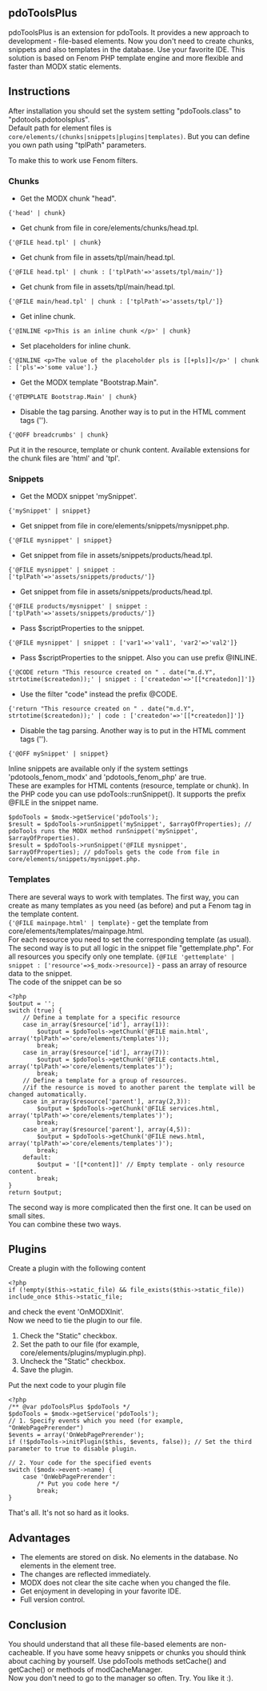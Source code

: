 ## pdoToolsPlus
pdoToolsPlus is an extension for pdoTools. It provides a new approach to development - file-based elements. Now you don't need to create chunks, snippets and also templates in the database. Use your favorite IDE. This solution is based on Fenom PHP template engine and more flexible and faster than MODX static elements.

## Instructions
After installation you should set the system setting "pdoTools.class" to "pdotools.pdotoolsplus".  
Default path for element files is `core/elements/(chunks|snippets|plugins|templates)`. But you can define you own path using "tplPath" parameters.  
  
To make this to work use Fenom filters.

### Chunks
* Get the MODX chunk "head".  
```
{'head' | chunk}
```
* Get chunk from file in core/elements/chunks/head.tpl.  
```
{'@FILE head.tpl' | chunk}
```  
* Get chunk from file in assets/tpl/main/head.tpl.  
```
{'@FILE head.tpl' | chunk : ['tplPath'=>'assets/tpl/main/']}
```
* Get chunk from file in assets/tpl/main/head.tpl.  
```
{'@FILE main/head.tpl' | chunk : ['tplPath'=>'assets/tpl/']}
```   
* Get inline chunk.  
```
{'@INLINE <p>This is an inline chunk </p>' | chunk}
```
* Set placeholders for inline chunk.  
```
{'@INLINE <p>The value of the placeholder pls is [[+pls]]</p>' | chunk : ['pls'=>'some value'].}
```
* Get the MODX template "Bootstrap.Main".  
```
{'@TEMPLATE Bootstrap.Main' | chunk}
```  
* Disable the tag parsing. Another way is to put in the HTML comment tags ('<!--' and '-->').  
```
{'@OFF breadcrumbs' | chunk}
```  

Put it in the resource, template or chunk content. Available extensions for the chunk files are 'html' and 'tpl'.  

### Snippets
* Get the MODX snippet 'mySnippet'.  
```
{'mySnippet' | snippet}
```
* Get snippet from file in core/elements/snippets/mysnippet.php.  
```
{'@FILE mysnippet' | snippet}
```  
* Get snippet from file in assets/snippets/products/head.tpl.  
```
{'@FILE mysnippet' | snippet : ['tplPath'=>'assets/snippets/products/']}
```  
* Get snippet from file in assets/snippets/products/head.tpl.  
```
{'@FILE products/mysnippet' | snippet : ['tplPath'=>'assets/snippets/products/']}
```
* Pass $scriptProperties to the snippet.  
```
{'@FILE mysnippet' | snippet : ['var1'=>'val1', 'var2'=>'val2']}
```  
* Pass $scriptProperties to the snippet. Also you can use prefix @INLINE.  
```
{'@CODE return "This resource created on " . date("m.d.Y", strtotime($createdon));' | snippet : ['createdon'=>'[[*createdon]]']}
```
* Use the filter "code" instead the prefix @CODE.  
```
{'return "This resource created on " . date("m.d.Y", strtotime($createdon));' | code : ['createdon'=>'[[*createdon]]']}
```
* Disable the tag parsing. Another way is to put in the HTML comment tags ('<!--' and '-->').  
```
{'@OFF mySnippet' | snippet}
```   

Inline snippets are available only if the system settings 'pdotools_fenom_modx' and 'pdotools_fenom_php' are true.  
These are examples for HTML contents (resource, template or chunk). In the PHP code you can use pdoTools::runSnippet(). It supports the prefix @FILE in the snippet name.  
```
$pdoTools = $modx->getService('pdoTools');
$result = $pdoTools->runSnippet('mySnippet', $arrayOfProperties); // pdoTools runs the MODX method runSnippet('mySnippet', $arrayOfProperties).
$result = $pdoTools->runSnippet('@FILE mysnippet', $arrayOfProperties); // pdoTools gets the code from file in core/elements/snippets/mysnippet.php.
```
 
### Templates
There are several ways to work with templates. The first way, you can create as many templates as you need (as before) and put a Fenom tag in the template content.  
`{'@FILE mainpage.html' | template}` - get the template from core/elements/templates/mainpage.html.  
For each resource you need to set the corresponding template (as usual).  
The second way is to put all logic in the snippet file "gettemplate.php". For all resources you specify only one template.
`{@FILE 'gettemplate' | snippet : ['resource'=>$_modx->resource]}` - pass an array of resource data to the snippet.  
The code of the snippet can be so  
```
<?php  
$output = '';  
switch (true) {  
    // Define a template for a specific resource
    case in_array($resource['id'], array(1)):  
        $output = $pdoTools->getChunk('@FILE main.html', array('tplPath'=>'core/elements/templates'));  
        break;  
    case in_array($resource['id'], array(7)):
        $output = $pdoTools->getChunk('@FILE contacts.html, array('tplPath'=>'core/elements/templates')');
        break;
    // Define a template for a group of resources. 
    //if the resource is moved to another parent the template will be changed automatically.
    case in_array($resource['parent'], array(2,3)): 
        $output = $pdoTools->getChunk('@FILE services.html, array('tplPath'=>'core/elements/templates')');
        break;
    case in_array($resource['parent'], array(4,5)): 
        $output = $pdoTools->getChunk('@FILE news.html, array('tplPath'=>'core/elements/templates')');
        break;        
    default:
        $output = '[[*content]]' // Empty template - only resource content.
        break;
}
return $output;
```
The second way is more complicated then the first one. It can be used on small sites.  
You can combine these two ways.  

## Plugins
Create a plugin with the following content  
```
<?php
if (!empty($this->static_file) && file_exists($this->static_file)) include_once $this->static_file;
```
and check the event 'OnMODXInit'.  
Now we need to tie the plugin to our file.  
1. Check the "Static" checkbox.  
2. Set the path to our file (for example, core/elements/plugins/myplugin.php).  
3. Uncheck the "Static" checkbox.  
4. Save the plugin.  

Put the next code to your plugin file
```
<?php
/** @var pdoToolsPlus $pdoTools */
$pdoTools = $modx->getService('pdoTools');
// 1. Specify events which you need (for example, "OnWebPagePrerender")  
$events = array('OnWebPagePrerender');
if (!$pdoTools->initPlugin($this, $events, false)); // Set the third parameter to true to disable plugin.

// 2. Your code for the specified events
switch ($modx->event->name) {
    case 'OnWebPagePrerender':
        /* Put you code here */
        break;
}
```
That's all. It's not so hard as it looks.

## Advantages

* The elements are stored on disk. No elements in the database. No elements in the element tree.
* The changes are reflected immediately.
* MODX does not clear the site cache when you changed the file. 
* Get enjoyment in developing in your favorite IDE.
* Full version control.

## Conclusion
  
You should understand that all these file-based elements are non-cacheable. If you have some heavy snippets or chunks you should think about caching by yourself. Use pdoTools methods setCache() and getCache() or methods of modCacheManager.  
Now you don't need to go to the manager so often. Try. You like it :).  